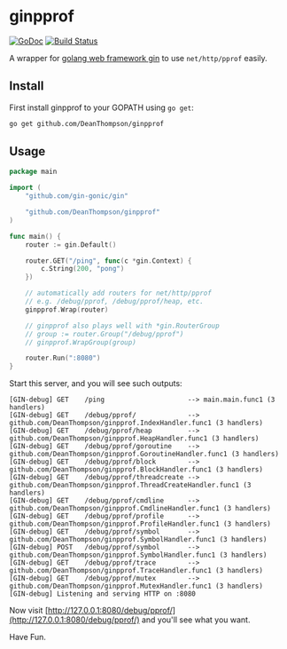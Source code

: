 ginpprof
========

[![GoDoc](https://godoc.org/github.com/DeanThompson/ginpprof?status.svg)](https://godoc.org/github.com/DeanThompson/ginpprof)
[![Build
Status](https://travis-ci.org/DeanThompson/ginpprof.svg?branch=master)](https://travis-ci.org/DeanThompson/ginpprof)

A wrapper for [golang web framework gin](https://github.com/gin-gonic/gin) to use `net/http/pprof` easily.

## Install

First install ginpprof to your GOPATH using `go get`:

```sh
go get github.com/DeanThompson/ginpprof
```

## Usage

```go
package main

import (
	"github.com/gin-gonic/gin"

	"github.com/DeanThompson/ginpprof"
)

func main() {
	router := gin.Default()

	router.GET("/ping", func(c *gin.Context) {
		c.String(200, "pong")
	})

	// automatically add routers for net/http/pprof
	// e.g. /debug/pprof, /debug/pprof/heap, etc.
	ginpprof.Wrap(router)

	// ginpprof also plays well with *gin.RouterGroup
	// group := router.Group("/debug/pprof")
	// ginpprof.WrapGroup(group)

	router.Run(":8080")
}
```

Start this server, and you will see such outputs:

```text
[GIN-debug] GET    /ping                     --> main.main.func1 (3 handlers)
[GIN-debug] GET    /debug/pprof/             --> github.com/DeanThompson/ginpprof.IndexHandler.func1 (3 handlers)
[GIN-debug] GET    /debug/pprof/heap         --> github.com/DeanThompson/ginpprof.HeapHandler.func1 (3 handlers)
[GIN-debug] GET    /debug/pprof/goroutine    --> github.com/DeanThompson/ginpprof.GoroutineHandler.func1 (3 handlers)
[GIN-debug] GET    /debug/pprof/block        --> github.com/DeanThompson/ginpprof.BlockHandler.func1 (3 handlers)
[GIN-debug] GET    /debug/pprof/threadcreate --> github.com/DeanThompson/ginpprof.ThreadCreateHandler.func1 (3 handlers)
[GIN-debug] GET    /debug/pprof/cmdline      --> github.com/DeanThompson/ginpprof.CmdlineHandler.func1 (3 handlers)
[GIN-debug] GET    /debug/pprof/profile      --> github.com/DeanThompson/ginpprof.ProfileHandler.func1 (3 handlers)
[GIN-debug] GET    /debug/pprof/symbol       --> github.com/DeanThompson/ginpprof.SymbolHandler.func1 (3 handlers)
[GIN-debug] POST   /debug/pprof/symbol       --> github.com/DeanThompson/ginpprof.SymbolHandler.func1 (3 handlers)
[GIN-debug] GET    /debug/pprof/trace        --> github.com/DeanThompson/ginpprof.TraceHandler.func1 (3 handlers)
[GIN-debug] GET    /debug/pprof/mutex        --> github.com/DeanThompson/ginpprof.MutexHandler.func1 (3 handlers)
[GIN-debug] Listening and serving HTTP on :8080
```

Now visit [http://127.0.0.1:8080/debug/pprof/](http://127.0.0.1:8080/debug/pprof/) and you'll see what you want.

Have Fun.

